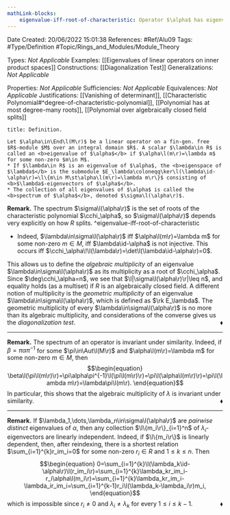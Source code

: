 ```yaml
---
mathLink-blocks:
    eigenvalue-iff-root-of-characteristic: Operator $\alpha$ has eigenvalue $\lambda$ $\Leftrightarrow$ $\cchi_\alpha\!\l(\lambda\r)=0$
---
```


<div class="topSpace"></div>

Date Created: 20/06/2022 15:01:38
References: #Ref/Alu09
Tags: #Type/Definition #Topic/Rings_and_Modules/Module_Theory

Types: <i>Not Applicable</i>
Examples: [[Eigenvalues of linear operators on inner product spaces]]
Constructions: [[Diagonalization Test]]
Generalizations: <i>Not Applicable</i>

Properties: <i>Not Applicable</i>
Sufficiencies: <i>Not Applicable</i>
Equivalences: <i>Not Applicable</i>
Justifications: [[Vanishing of determinant]], [[Characteristic Polynomial#^degree-of-characteristic-polynomial]], [[Polynomial has at most degree-many roots]], [[Polynomial over algebraically closed field splits]]

``` ad-Definition
title: Definition.

Let $\alpha\in\End\l(M\r)$ be a linear operator on a fin-gen. free $R$-module $M$ over an integral domain $R$. A scalar $\lambda\in R$ is called an <b>eigenvalue of $\alpha$</b> if $\alpha\l(m\r)=\lambda m$ for some non-zero $m\in M$.
* If $\lambda\in R$ is an eigenvalue of $\alpha$, the <b>eigenspace of $\lambda$</b> is the submodule $E_\lambda\coloneqq\ker\l(\lambda\id-\alpha\r)=\l\{m\in M\st\alpha\l(m\r)=\lambda m\r\}$ consisting of <b>$\lambda$-eigenvectors of $\alpha$</b>.
* The collection of all eigenvalues of $\alpha$ is called the <b>spectrum of $\alpha$</b>, denoted $\sigma\l(\alpha\r)$.

```

<b>Remark.</b> The spectrum $\sigma\l(\alpha\r)$ is the set of roots of the characteristic polynomial $\cchi_\alpha$, so $\sigma\l(\alpha\r)$ depends very explicitly on how $R$ splits.
^eigenvalue-iff-root-of-characteristic
* Indeed, $\lambda\in\sigma\l(\alpha\r)$ iff $\alpha\l(m\r)=\lambda m$ for some non-zero $m\in M$, iff $\lambda\id-\alpha$ is not injective. This occurs iff $\cchi_\alpha\!\l(\lambda\r)=\det\l(\lambda\id-\alpha\r)=0$.

This allows us to define the <i>algebraic multiplicity</i> of an eigenvalue $\lambda\in\sigma\l(\alpha\r)$ as its multiplicity as a root of $\cchi_\alpha$. Since $\deg\cchi_\alpha=n$, we see that $\l|\sigma\l(\alpha\r)\r|\leq n$, and equality holds (as a multiset) if $R$ is an algebraically closed field. A different notion of multiplicity is the <i>geometric multiplicity</i> of an eigenvalue $\lambda\in\sigma\l(\alpha\r)$, which is defined as $\rk E_\lambda$. The geometric multiplicity of every $\lambda\in\sigma\l(\alpha\r)$ is no more than its algebraic multiplicity, and considerations of the converse gives us the <i>diagonalization test</i>.<span style="float:right;">$\blacklozenge$</span>

---

<b>Remark.</b> The spectrum of an operator is invariant under similarity. Indeed, if $\beta=\pi\alpha\pi^{-1}$ for some $\pi\in\Aut\l(M\r)$ and $\alpha\l(m\r)=\lambda m$ for some non-zero $m\in M$, then
$$\begin{equation}
    \beta\l(\pi\l(m\r)\r)=\pi\alpha\pi^{-1}\l(\pi\l(m\r)\r)=\pi\l(\alpha\l(m\r)\r)=\pi\l(\lambda m\r)=\lambda\pi\l(m\r).
\end{equation}$$
In particular, this shows that the algebraic multiplicity of $\lambda$ is invariant under similarity.<span style="float:right;">$\blacklozenge$</span>

---

<b>Remark.</b> If $\lambda_1,\dots,\lambda_n\in\sigma\l(\alpha\r)$ are <i>pairwise distinct</i> eigenvalues of $\alpha$, then any collection $\l\{m_i\r\}_{i=1}^n$ of $\lambda_i$-eigenvectors are linearly independent. Indeed, if $\l\{m_i\r\}$ is linearly dependent, then, after reindexing, there is a shortest relation $\sum_{i=1}^{k}r_im_i=0$ for some non-zero $r_i\in R$ and $1\leq k\leq n$. Then
$$\begin{equation}
    0=\sum_{i=1}^{k}\l(\lambda_k\id-\alpha\r)\l(r_im_i\r)=\sum_{i=1}^{k}\lambda_kr_im_i-r_i\alpha\l(m_i\r)=\sum_{i=1}^{k}\lambda_kr_im_i-\lambda_ir_im_i=\sum_{i=1}^{k-1}r_i\l(\lambda_k-\lambda_i\r)m_i,
\end{equation}$$
which is impossible since $r_i\neq0$ and $\lambda_i\neq\lambda_k$ for every $1\leq i\leq k-1$.<span style="float:right;">$\blacklozenge$</span>
